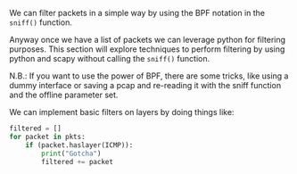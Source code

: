 
We can filter packets in a simple way by using the BPF notation in the `sniff()`
function.

Anyway once we have a list of packets we can leverage python for filtering
purposes.
This section will explore techniques to perform filtering by using python and
scapy without calling the `sniff()` function.

N.B.: If you want to use the power of BPF, there are some tricks, like using a
dummy interface or saving a pcap and re-reading it with the sniff function and
the offline parameter set.

We can implement basic filters on layers by doing things like:
```python
filtered = []
for packet in pkts:
    if (packet.haslayer(ICMP)):
        print("Gotcha")
        filtered += packet
```

